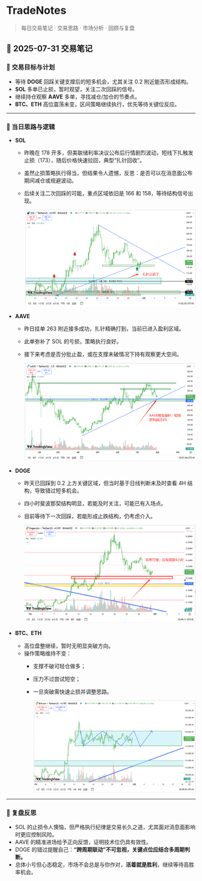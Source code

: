 # TradeNotes

> 每日交易笔记 · 交易思路 · 市场分析 · 回顾与复盘

## 📅 2025-07-31 交易笔记

### 🎯 交易目标与计划

- 等待 **DOGE** 回踩关键支撑后的短多机会，尤其关注 0.2 附近能否形成结构。
- **SOL** 多单已止损，暂时观望，关注二次回踩的信号。
- 继续持仓观察 **AAVE** 多单，寻找减仓/加仓的节奏点。
- **BTC、ETH** 高位震荡未变，区间策略继续执行，优先等待关键位反应。

------

### 🧠 当日思路与逻辑

- **SOL**
  - 昨晚在 178 开多，但美联储利率决议公布后行情剧烈波动，短线下扎触发止损（173），随后价格快速拉回，典型“扎针回收”。
  
  - 虽然止损策略执行得当，但结果令人遗憾，反思：是否可以在消息面公布期间减仓或规避波动。
  
  - 后续关注二次回踩的可能，重点区域依旧是 166 和 158，等待结构信号出现。
  
    ![image-20250731110314723](assets/image-20250731110314723.png)
- **AAVE**
  
  - 昨日挂单 263 附近接多成功，扎针精确打到，当前已进入盈利区域。
  
  - 此单弥补了 SOL 的亏损，策略执行良好。
  
  - 接下来考虑是否分批止盈，或在支撑未破情况下持有观察更大空间。
  
    ![image-20250731105339790](assets/image-20250731105339790.png)
- **DOGE**
  
  - 昨天已回踩到 0.2 上方关键区域，但当时基于日线判断未及时查看 4H 结构，导致错过短多机会。
  
  - 四小时斐波那契结构明显，若能及时关注，可能已有入场点。
  
  - 目前等待下一次回踩，若能形成止跌结构，仍考虑介入。
  
    ![image-20250731105039691](assets/image-20250731105039691.png)
- **BTC、ETH**
  - 高位盘整继续，暂时无明显突破方向。
  - 操作策略维持不变：
    - 支撑不破可轻仓做多；
    
    - 压力不过尝试短空；
    
    - 一旦突破需快速止损并调整思路。
    
      ![image-20250731105608683](assets/image-20250731105608683.png)
      

------

### 📌 复盘反思

- SOL 的止损令人懊恼，但严格执行纪律是交易长久之道，尤其面对消息面影响时更应控制风险。
- AAVE 的精准进场给予正向反馈，证明技术位仍具有效性。
- DOGE 的错过提醒自己：**“跨周期联动”不可忽视，关键点位应结合多周期判断。**
- 总体小亏但心态稳定，市场不会总是与你作对，**活着就是胜利**，继续等待高胜率机会。